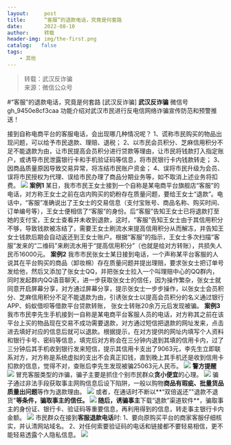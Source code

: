 ```yaml
---
layout:     post
title:      “客服”的退款电话，究竟是何套路
date:       2022-08-10
author:     转载
header-img: img/the-first.png
catalog:   false
tags:
    - 其他
---
```


<blockquote><p>转载：武汉反诈骗<br>
来源：微信公众号</p></blockquote>

#“客服”的退款电话，究竟是何套路
[武汉反诈骗]
**武汉反诈骗**
微信号gh_9450e8cf3caa
功能介绍对武汉市民进行反电信网络诈骗宣传防范和预警推送！

接到自称电商平台的客服电话，会出现哪几种情况呢？
1、谎称市民购买的物品出现问题，可以给予市民退款、理赔、退税；
2、以市民会员积分、芝麻信用积分不足不能退款为由，让市民提高会员积分进行贷款等理由，让市民将钱款打入指定账户，或诱导市民泄露银行卡和手机验证码等信息，将市民银行卡内钱款转走；
3、因商品质量原因导致交易异常，将冻结市民账户资金；
4、误将市民升级为会员、误将市民授权为代理、误给市民办理了商品分期业务等，如不取消上述业务将扣费。
![]({{site.baseurl}}/postimg/8wBAcE4t1v4KG7Jia0wcgdSaLfptFNYJGn2B6DlIm80KRqPyYw5iby7hNICaWiaz2icbt0GuHaUicqcPrKf0uF74SGA.gif)
**案例1**
某日，我市市民王女士接到一个自称是某电商平台旗舰店“客服”的电话，对方称王女士之前在店内购买的奶粉存在质量问题，要给王女士“退款”。电话中，“客服”准确说出了王女士的交易信息（支付宝账号、商品名称、购买时间、订单编号等），王女士便相信了“客服”的身份。后“客服”告知王女士已将退款打至她的支付宝，王女士查看并未收到退款，这时，“客服”告知王女士由于其信用积分不够，导致钱款被冻结了，需要王女士刷流水来提高信用积分从而解冻，并告知王女士钱款后期会自动返还到王女士账户。根据“客服”的指示，王女士多次扫描“客服”发来的“二维码”来刷流水用于“提高信用积分”（也就是给对方转账），共损失人民币16000元。
**案例2**
我市市民张女士某日接到电话，一个声称某平台客服的人说其在平台购买的商品（卸妆棉）存在质量问题并提出理赔，要求张女士把订单号发给他，然后又添加了张女士QQ，并把张女士拉入一个叫理赔中心的QQ群内，同时发起群内QQ语音聊天，进一步获取张女士的信任，因为操作繁杂，张女士就同意开启屏幕分享，对方通过屏幕分享，提示张女士一步步操作，以张女士会员积分、芝麻信用积分不足不能退款为由，引诱张女士以提高会员积分的名义通过银行APP、蚂蚁借呗等借款平台贷款转账，
张女士转账20余万元后发现被骗。
**案例3**
我市市民李先生手机接到一自称是某电商平台客服人员的电话，对方称其之前在该平台上买的物品现在交易不成功需要退款，对方通过短信把退款的网址发来，点击进去填好对应的信息后就可以退款。根据提示，在对方提供的网址内填写个人资料和银行卡号、密码等信息，填完后对方称会在三分钟内退到其填的信用卡内，过了三分钟后其手机收到银行发来短信，提示其信用卡支出了9063元，李先生立即联系对方，对方称是系统虚拟的支出不会真正扣钱，直到晚上其手机还是收到信用卡扣款的信息，觉得不对，查账后李先生发现被骗25063元人民币。
![]({{site.baseurl}}/postimg/Ljib4So7yuWjnE3HAcmLIQqwWBwmVkciaMdpKlGMDqmaEJkD8SF8Yic6XZVv64pbFNoick3E3dIia2GsqzyKfd97Vwg.gif)
**警方提醒**
![]({{site.baseurl}}/postimg/Ljib4So7yuWga8pXcJcjfIQah89KDObrP5Kul94ic24TvEk7ky3eEibfQnXAyAicAFrCuwAa9ltMAlwIxhicgegZ5nQ.png)
冒充客服类型的诈骗，骗子主要是抓住个别市民群众**贪小便宜**的心理。
![]({{site.baseurl}}/postimg/Ljib4So7yuWga8pXcJcjfIQah89KDObrP5Kul94ic24TvEk7ky3eEibfQnXAyAicAFrCuwAa9ltMAlwIxhicgegZ5nQ.png)
骗子通过非法手段获取事主网购信息后设下陷阱，一般以购物**商品有瑕疵、批量货品质量出问题**等作为退款理由。
![]({{site.baseurl}}/postimg/Ljib4So7yuWga8pXcJcjfIQah89KDObrP5Kul94ic24TvEk7ky3eEibfQnXAyAicAFrCuwAa9ltMAlwIxhicgegZ5nQ.png)
或者，在通话时不断以**“双倍返还”"退款不退货"**等条件，骗取事主的信任。
![]({{site.baseurl}}/postimg/Ljib4So7yuWga8pXcJcjfIQah89KDObrP5Kul94ic24TvEk7ky3eEibfQnXAyAicAFrCuwAa9ltMAlwIxhicgegZ5nQ.png)
随后，诱骗事主**下载“退款”渠道软件**，骗取事主的身份证、银行卡、验证码等重要信息，再利用得到的信息，转走事主银行卡内金额。
![]({{site.baseurl}}/postimg/Ljib4So7yuWiaiaaAw1vLTXZNdCOZwKWGsuLvJ9MFLMpLRXoqpBgCdwvQc0N46Ik46MzY0sNoctAxTicN9A1OKC4Bg.gif)
市民群众在接到**客服退款电话**时:
1、要向原购买平台的商家客服仔细核实，并认清网站域名。
2、对任何索要验证码的电话和链接都不要轻易相信，更不能轻易透露个人隐私信息。
![]({{site.baseurl}}/postimg/8wBAcE4t1v7JbHibV8UCuT3VZRCSM4eWXfPRt8iaoMGIKx3NjI0v6hdYCHcfX3xRlWwicBjhuLzccDibzZEDicHh82Q.jpeg)
